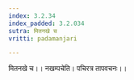 ```yaml
---
index: 3.2.34
index_padded: 3.2.034
sutra: मितनखे च
vritti: padamanjari

---
```

मितनखे च।। नखम्पचेति। पचिरत्र तापवचनः।।